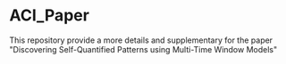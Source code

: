 # ACI_Paper
 This repository provide a more details and supplementary for the paper "Discovering Self-Quantified Patterns using Multi-Time Window Models"
